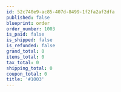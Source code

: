 ```yaml
---
id: 52c740e9-ac85-407d-8499-1f2fa2af2dfa
published: false
blueprint: order
order_number: 1003
is_paid: false
is_shipped: false
is_refunded: false
grand_total: 0
items_total: 0
tax_total: 0
shipping_total: 0
coupon_total: 0
title: '#1003'
---
```

